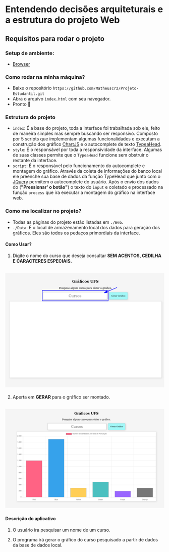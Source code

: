 # Entendendo decisões arquiteturais e a estrutura do projeto Web

## Requisitos para rodar o projeto

### Setup de ambiente:

- [Browser](https://www.google.com/intl/pt-BR/chrome/)

### Como rodar na minha máquina?

- Baixe o repositório `https://github.com/Matheuscrz/Projeto-Estudantil.git`
- Abra o arquivo `index.html` com seu navegador.
- Pronto 🎉

### Estrutura do projeto

- `index`: É a base do projeto, toda a interface foi trabalhada sob ele, feito de maneira simples mas sempre buscando ser responsivo. Composto por 5 scripts que implementam algumas funcionalidades e executam a construção dos gráfico [ChartJS](https://www.chartjs.org/) e o autocomplete de texto [TypeaHead](https://twitter.github.io/typeahead.js/).
- `style`: É o responsável por toda a responsividade da interface. Algumas de suas classes permite que o `TypeaHead` funcione sem obstruir o restante da interface.
- `script`: É o responsável pelo funcionamento do autocomplete e montagem do gráfico. Através da coleta de informações do banco local ele preenche sua base de dados da função TypeHead que junto com o [JQuery](https://jquery.com/) permitem o autocomplete do usuário. Após o envio dos dados do (**"Pressionar' o botão"**) o texto do `input` e coletado e processado na função `process` que ira executar a montagem do gráfico na interface web.

### Como me localizar no projeto?

- Todas as páginas do projeto estão listadas em `./Web`.
- `./Data`: É o local de armazenamento local dos dados para geração dos gráficos. Eles são todos os pedaços primordiais da interface.

#### Como Usar?

1. Digite o nome do curso que deseja consultar **SEM ACENTOS, CEDILHA E CARACTERES ESPECIAIS.**

## ![Quadro01](./Area%20de%20Pesquisa.png)

2. Aperta em **GERAR** para o gráfico ser montado.

## ![Quadro02](./Interface%20Web.png)

#### Descrição do aplicativo

1. O usuário ira pesquisar um nome de um curso.

2. O programa irá gerar o gráfico do curso pesquisado a partir de dados da base de dados local.
